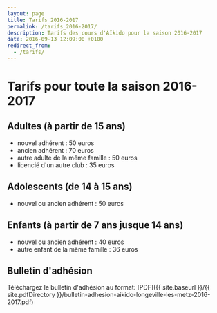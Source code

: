 ```yaml
---
layout: page
title: Tarifs 2016-2017
permalink: /tarifs_2016-2017/
description: Tarifs des cours d'Aïkido pour la saison 2016-2017
date: 2016-09-13 12:09:00 +0100
redirect_from:
  - /tarifs/
---
```

# Tarifs pour toute la saison 2016-2017

## Adultes (à partir de 15 ans)

* nouvel adhérent : 50 euros
* ancien adhérent : 70 euros
* autre adulte de la même famille : 50 euros
* licencié d'un autre club : 35 euros

## Adolescents (de 14 à 15 ans)

* nouvel ou ancien adhérent : 50 euros

## Enfants (à partir de 7 ans jusque 14 ans)

* nouvel ou ancien adhérent : 40 euros
* autre enfant de la même famille : 36 euros



## Bulletin d'adhésion

Téléchargez le bulletin d'adhésion au format: [PDF]({{ site.baseurl }}/{{ site.pdfDirectory }}/bulletin-adhesion-aikido-longeville-les-metz-2016-2017.pdf)


